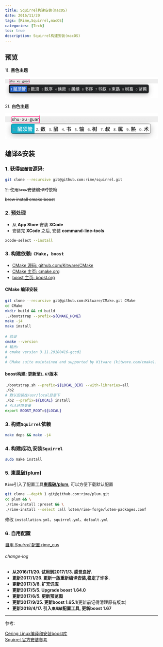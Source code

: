 ```yaml
---
title: Squirrel构建安装(macOS)
date: 2016/11/20
tags: [Rime,Squirrel,macOS]
categories: [Tech]
toc: true
description: Squirrel构建安装(macOS)
---
```


## 预览

1). **黑色主题**

![鼠须管黑色主题](/imgs/squirrel-screenshot/rime_black.png)

2). **白色主题**

![鼠须管白色主题](/imgs/squirrel-screenshot/rime_white.png)


## 编译&安装

### 1. 获得`鼠鬚管`源码:

```bash
git clone --recursive git@github.com:rime/squirrel.git
```

~~2. 使用`brew`安装编译时依赖~~

~~brew install cmake boost~~

### 2. 预处理

- 从 **App Store** 安装 **XCode**
- 安装完 **XCode** 之后, 安装 **command-line-tools**

```bash
xcode-select --install
```

### 3. 构建依赖: `CMake`，`boost`

+ [CMake 源码: github.com/Kitware/CMake](https://github.com/Kitware/CMake)
+ [CMake 主页: cmake.org](https://cmake.org)
+ [boost 主页: boost.org](http://www.boost.org)

#### CMake 编译安装

```bash
git clone --recursive git@github.com:Kitware/CMake.git CMake
cd CMake
mkdir build && cd build 
../bootstrap --prefix=${CMAKE_HOME}
make -j4
make install

# 验证
cmake --version
# 输出: 
# cmake version 3.11.20180416-gccd1
# 
# CMake suite maintained and supported by Kitware (kitware.com/cmake).
```

#### boost构建: 更新至`1.67`版本

```bash
./bootstrap.sh --prefix=${LOCAL_DIR} --with-libraries=all
./b2
# 默认安装在/usr/local目录下 
./b2 --prefix=${LOCAL} install
# 引入环境变量 
export BOOST_ROOT=${LOCAL}
```

### 3. 构建`Squirrel`依赖

```bash
make deps && make -j4
```

### 4. 构建成功,安装`Squirrel`

```bash
sudo make install
```

### 5. 東風破(plum)
`Rime`引入了配置工具[**東風破/plum**](https://github.com/rime/plum), 可以方便下载默认配置

```bash
git clone --depth 1 git@github.com:rime/plum.git
cd plum && \
./rime-install :preset && \
./rime-install --select :all lotem/rime-forge/lotem-packages.conf
```

修改 `installation.yml`、`squirrel.yml`、`default.yml`

### 6. 自用配置

[自用 *Squirrel* 配置 rime_cus](https://github.com/yakirChen/macOS-libs/tree/master/rime/rime_cus)

###### change-log

+ **从2016/11/20. 试用到2017/1/3. 感觉良好.**
+ **更新2017/1/26. 更新一版重新编译安装,稳定了许多.**
+ **更新2017/3/8. 扩充词库**
+ **更新2017/5/5. Upgrade boost 1.64.0**
+ **更新2017/6/5. 更新预览图**
+ **更新2017/9/25. 更新boost 1.65.1**(更新前记得清理原有版本)
+ **更新2018/4/17. 引入`東風破`配置工具, 更新boost 1.67**

---

参考:

[Cering Linux编译和安装boost库](http://cering.github.io/2015/10/30/Linux编译和安装boost库/)  
[Squirrel 官方安装参考](https://github.com/rime/squirrel/blob/master/INSTALL.md)  
